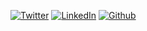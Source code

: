 <a href="https://twitter.com/borjacampina"><img src="https://img.shields.io/twitter/follow/borjacampina?label=Twitter&style=social" alt="Twitter"/></a>
<a href="https://www.linkedin.com/in/borjacampina"><img src="https://img.shields.io/badge/LinkedIn--_.svg?style=social&logo=linkedin" alt="LinkedIn"/></a>
<a href="https://github.com/borjacampina"><img src="https://img.shields.io/badge/Github--_.svg?style=social&logo=github" alt="Github"/></a>

<!--
**borjacampina/borjacampina** is a ✨ _special_ ✨ repository because its `README.md` (this file) appears on your GitHub profile.

Here are some ideas to get you started:

- 🔭 I’m currently working on ...
- 🌱 I’m currently learning ...
- 👯 I’m looking to collaborate on ...
- 🤔 I’m looking for help with ...
- 💬 Ask me about ...
- 📫 How to reach me: ...
- 😄 Pronouns: ...
- ⚡ Fun fact: ...
-->
